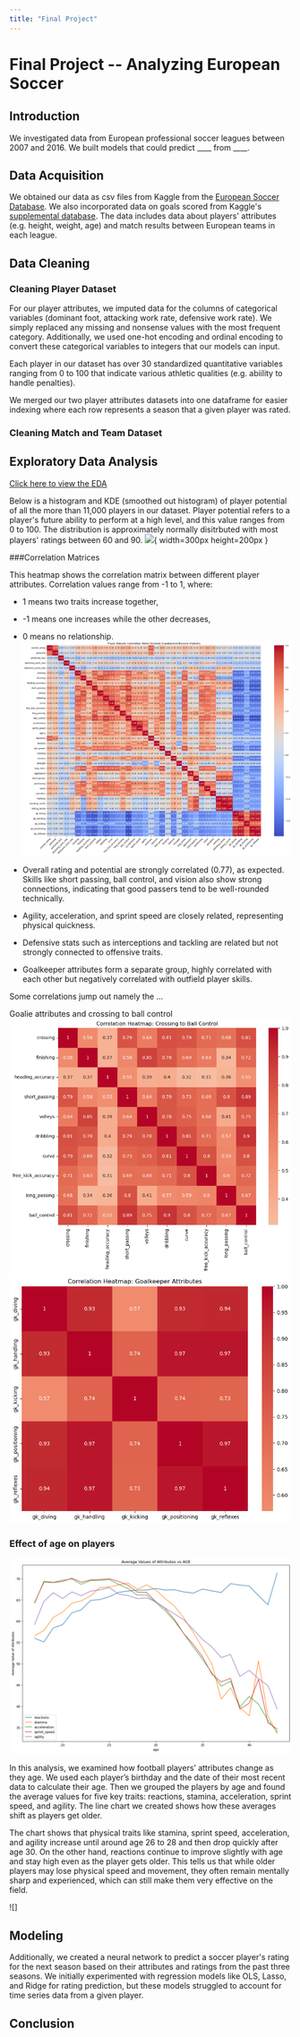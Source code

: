 ```yaml
---
title: "Final Project"
---
```

# Final Project -- Analyzing European Soccer 

## Introduction
We investigated data from European professional soccer leagues between 2007 and 2016. We built models that could predict ____ from ____. 

## Data Acquisition
We obtained our data as csv files from Kaggle from the [European Soccer Database](https://www.kaggle.com/datasets/hugomathien/soccer). We also incorporated data on goals scored from Kaggle's [supplemental database](https://www.kaggle.com/datasets/jiezi2004/soccer). The data includes data about players' attributes (e.g. height, weight, age) and match results between European teams in each league. 

## Data Cleaning
### Cleaning Player Dataset
For our player attributes, we imputed data for the columns of categorical variables (dominant foot, attacking work rate, defensive work rate). We simply replaced any missing and nonsense values with the most frequent category. Additionally, we used one-hot encoding and ordinal encoding to convert these categorical variables to integers that our models can input. 

Each player in our dataset has over 30 standardized quantitative variables ranging from 0 to 100 that indicate various athletic qualities (e.g. abiility to handle penalties). 

We merged our two player attributes datasets into one dataframe for easier indexing where each row represents a season that a given player was rated. 

### Cleaning Match and Team Dataset



## Exploratory Data Analysis

[Click here to view the EDA](index.html)

Below is a histogram and KDE (smoothed out histogram) of player potential of all the more than 11,000 players in our dataset. Player potential refers to a player's future ability to perform at a high level, and this value ranges from 0 to 100. The distribution is approximately normally disitrbuted with most players' ratings between 60 and 90. 
![](PotentialHistogram(Normal).jpg#center){ width=300px height=200px }

###Correlation Matrices

This heatmap shows the correlation matrix between different player attributes. Correlation values range from -1 to 1, where:
- 1 means two traits increase together,
- -1 means one increases while the other decreases,
- 0 means no relationship.
![](Correlation_Matrix.png#center)

- Overall rating and potential are strongly correlated (0.77), as expected. Skills like short passing, ball control, and vision also show strong connections, indicating that good passers tend to be well-rounded technically.
- Agility, acceleration, and sprint speed are closely related, representing physical quickness.
- Defensive stats such as interceptions and tackling are related but not strongly connected to offensive traits.
- Goalkeeper attributes form a separate group, highly correlated with each other but negatively correlated with outfield player skills.

Some correlations jump out namely the ...

Goalie attributes         and crossing to ball control
![](heatmap.png#center) ![](heatmap2.png#center)


### Effect of age on players

![](attributevsage.png)

In this analysis, we examined how football players’ attributes change as they age. We used each player’s birthday and the date of their most recent data to calculate their age. Then we grouped the players by age and found the average values for five key traits: reactions, stamina, acceleration, sprint speed, and agility. The line chart we created shows how these averages shift as players get older.

The chart shows that physical traits like stamina, sprint speed, acceleration, and agility increase until around age 26 to 28 and then drop quickly after age 30. On the other hand, reactions continue to improve slightly with age and stay high even as the player gets older. This tells us that while older players may lose physical speed and movement, they often remain mentally sharp and experienced, which can still make them very effective on the field.

![]
## Modeling

Additionally, we created a neural network to predict a soccer player's rating for the next season based on their attributes and ratings from the past three seasons. We initially experimented with regression models like OLS, Lasso, and Ridge for rating prediction, but these models struggled to account for time series data from a given player. 

## Conclusion


